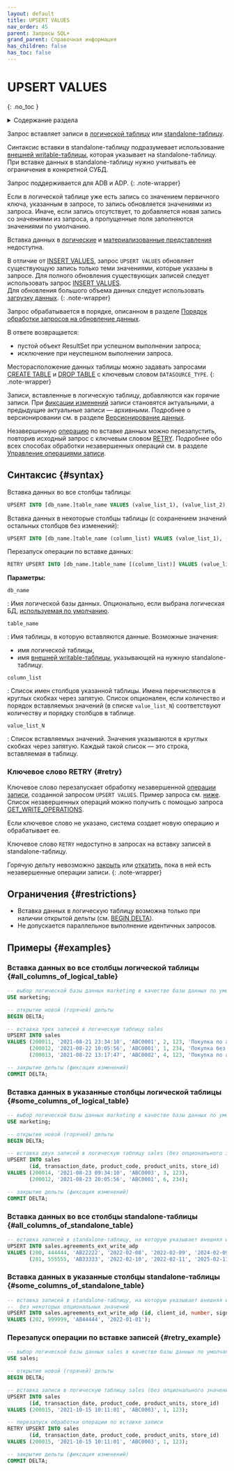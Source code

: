 ```yaml
---
layout: default
title: UPSERT VALUES
nav_order: 45
parent: Запросы SQL+
grand_parent: Справочная информация
has_children: false
has_toc: false
---
```


# UPSERT VALUES
{: .no_toc }

<details markdown="block">
  <summary>
    Содержание раздела
  </summary>
  {: .text-delta }
1. TOC
{:toc}
</details>

Запрос вставляет записи в [логической таблицу](../../../overview/main_concepts/logical_table/logical_table.md)
или [standalone-таблицу](../../../overview/main_concepts/standalone_table/standalone_table.md).

Синтаксис вставки в standalone-таблицу подразумевает использование
[внешней writable-таблицы](../../../overview/main_concepts/external_table/external_table.md#writable_table), которая
указывает на standalone-таблицу.
При вставке данных в standalone-таблицу нужно учитывать ее ограничения в конкретной СУБД.

Запрос поддерживается для ADB и ADP.
{: .note-wrapper}

Если в логической таблице уже есть запись со значением первичного ключа, указанным в запросе, то запись обновляется значениями 
из запроса. Иначе, если запись отсутствует, то добавляется новая запись со значениями из запроса, а пропущенные поля 
заполняются значениями по умолчанию.

Вставка данных в [логические](../../../overview/main_concepts/logical_view/logical_view.md)
и [материализованные представления](../../../overview/main_concepts/materialized_view/materialized_view.md)
недоступна.

В отличие от [INSERT VALUES](../INSERT_VALUES/INSERT_VALUES.md), запрос `UPSERT VALUES` обновляет существующую запись 
только теми значениями, которые указаны в запросе. 
Для полного обновления существующих записей следует использовать запрос [INSERT VALUES](../INSERT_VALUES/INSERT_VALUES.md).
<br>Для обновления большого объема данных следует использовать
[загрузку данных](../../../working_with_system/data_upload/data_upload.md).
{: .note-wrapper}

Запрос обрабатывается в порядке, описанном в разделе 
[Порядок обработки запросов на обновление данных](../../../overview/interactions/llw_processing/llw_processing.md).

В ответе возвращается:
*   пустой объект ResultSet при успешном выполнении запроса;
*   исключение при неуспешном выполнении запроса.

Месторасположение данных таблицы можно задавать запросами 
[CREATE TABLE](../CREATE_TABLE/CREATE_TABLE.md) и [DROP TABLE](../DROP_TABLE/DROP_TABLE.md) с ключевым словом 
`DATASOURCE_TYPE`.
{: .note-wrapper}

Записи, вставленные в логическую таблицу, добавляются как горячие записи. При [фиксации изменений](../COMMIT_DELTA/COMMIT_DELTA.md)
записи становятся актуальными, а предыдущие актуальные записи — архивными. 
Подробнее о версионировании
см. в разделе [Версионирование данных](../../../working_with_system/data_upload/data_versioning/data_versioning.md).

Незавершенную [операцию](../../../overview/main_concepts/write_operation/write_operation.md) по вставке данных
можно перезапустить, повторив исходный запрос с ключевым словом [RETRY](#retry). Подробнее обо всех способах
обработки незавершенных операций см. в разделе
[Управление операциями записи](../../../working_with_system/operation_management/write_op_management/write_op_management.md).

## Синтаксис {#syntax}

Вставка данных во все столбцы таблицы:
```sql
UPSERT INTO [db_name.]table_name VALUES (value_list_1), (value_list_2), ...
```

Вставка данных в некоторые столбцы таблицы (с сохранением значений остальных столбцов без изменений):
```sql
UPSERT INTO [db_name.]table_name (column_list) VALUES (value_list_1), (value_list_2), ...
```

Перезапуск операции по вставке данных:
```sql
RETRY UPSERT INTO [db_name.]table_name [(column_list)] VALUES (value_list_1), (value_list_2), ...
```

**Параметры:**

`db_name`

: Имя логической базы данных. Опционально, если выбрана логическая БД, 
  [используемая по умолчанию](../../../working_with_system/other_features/default_db_set-up/default_db_set-up.md).

`table_name`

: Имя таблицы, в которую вставляются данные. Возможные значения:
* имя логической таблицы,
* имя [внешней writable-таблицы](../../../overview/main_concepts/external_table/external_table.md#writable_table),
  указывающей на нужную standalone-таблицу.

`column_list`

: Список имен столбцов указанной таблицы. Имена перечисляются в круглых скобках через запятую. 
  Список опционален, если количество и порядок вставляемых значений (в списке `value_list_N`) соответствуют количеству и 
  порядку столбцов в таблице.

`value_list_N`

: Список вставляемых значений. Значения указываются в круглых скобках через запятую. Каждый такой 
  список — это строка, вставляемая в таблицу. 

### Ключевое слово RETRY {#retry}

Ключевое слово перезапускает обработку незавершенной [операции записи](../../../overview/main_concepts/write_operation/write_operation.md), 
созданной запросом `UPSERT VALUES`. Пример запроса см. [ниже](#retry_example). Список незавершенных операций можно получить
с помощью запроса [GET_WRITE_OPERATIONS](../GET_WRITE_OPERATIONS/GET_WRITE_OPERATIONS.md).

Если ключевое слово не указано, система создает новую операцию и обрабатывает ее.

Ключевое слово `RETRY` недоступно в запросах на вставку записей в standalone-таблицу.

Горячую дельту невозможно [закрыть](../COMMIT_DELTA/COMMIT_DELTA.md) или 
[откатить](../ROLLBACK_DELTA/ROLLBACK_DELTA.md), пока в ней есть незавершенные операции записи.
{: .note-wrapper}

## Ограничения {#restrictions}

* Вставка данных в логическую таблицу возможна только при наличии открытой дельты (см. [BEGIN DELTA](../BEGIN_DELTA/BEGIN_DELTA.md)).
* Не допускается параллельное выполнение идентичных запросов.

## Примеры {#examples}

### Вставка данных во все столбцы логической таблицы {#all_columns_of_logical_table}

```sql
-- выбор логической базы данных marketing в качестве базы данных по умолчанию
USE marketing;

-- открытие новой (горячей) дельты
BEGIN DELTA;

-- вставка трех записей в логическую таблицу sales
UPSERT INTO sales 
VALUES (200011, '2021-08-21 23:34:10', 'ABC0001', 2, 123, 'Покупка по акции "1+1"'), 
       (200012, '2021-08-22 10:05:56', 'ABC0001', 1, 234, 'Покупка без акций'), 
       (200013, '2021-08-22 13:17:47', 'ABC0002', 4, 123, 'Покупка по акции "Лето"');

-- закрытие дельты (фиксация изменений)
COMMIT DELTA;
```

### Вставка данных в указанные столбцы логической таблицы {#some_columns_of_logical_table}

```sql
-- выбор логической базы данных marketing в качестве базы данных по умолчанию
USE marketing;

-- открытие новой (горячей) дельты
BEGIN DELTA;

-- вставка двух записей в логическую таблицу sales (без опционального значения description)
UPSERT INTO sales 
       (id, transaction_date, product_code, product_units, store_id)
VALUES (200014, '2021-08-23 09:34:10', 'ABC0003', 3, 123), 
       (200012, '2021-08-23 20:05:56', 'ABC0001', 6, 234); 

-- закрытие дельты (фиксация изменений)
COMMIT DELTA;
```

### Вставка данных во все столбцы standalone-таблицы {#all_columns_of_standalone_table}

```sql
-- вставка записей в standalone-таблицу, на которую указывает внешняя writable-таблица agreements_ext_write_adp
UPSERT INTO sales.agreements_ext_write_adp 
VALUES (200, 444444, 'AB22222', '2022-02-08', '2022-02-09', '2024-02-09', ''), 
       (201, 555555, 'AB33333', '2022-02-10', '2022-02-11', '2025-02-11', 'Договор с ООО "Овал"');
```

### Вставка данных в указанные столбцы standalone-таблицы {#some_columns_of_standalone_table}

```sql
-- вставка записей в standalone-таблицу, на которую указывает внешняя writable-таблица agreements_ext_write_adp,
--  без некоторых опциональных значений
UPSERT INTO sales.agreements_ext_write_adp (id, client_id, number, signature_date)
VALUES (202, 999999, 'AB44444', '2022-01-01');
```

### Перезапуск операции по вставке записей {#retry_example}

```sql
-- выбор логической базы данных sales в качестве базы данных по умолчанию
USE sales;

-- открытие новой (горячей) дельты
BEGIN DELTA;

-- вставка записи в логическую таблицу sales (без опционального значения description)       
UPSERT INTO sales
       (id, transaction_date, product_code, product_units, store_id)
VALUES (200015, '2021-10-15 10:11:01', 'ABC0003', 1, 123);

-- перезапуск обработки операции по вставке записи
RETRY UPSERT INTO sales
       (id, transaction_date, product_code, product_units, store_id)
VALUES (200015, '2021-10-15 10:11:01', 'ABC0003', 1, 123); 

-- закрытие дельты (фиксация изменений)
COMMIT DELTA;
```     